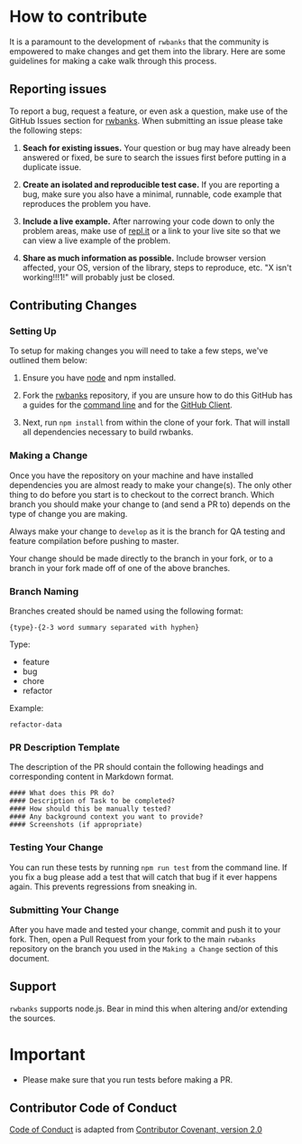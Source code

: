 # How to contribute

It is a paramount to the development of `rwbanks` that the community is empowered to make changes and get them into the library. Here are some guidelines for making a cake walk through this process.

## Reporting issues

To report a bug, request a feature, or even ask a question, make use of the GitHub Issues
section for [rwbanks][issues]. When submitting an issue please take the following steps:

1. **Seach for existing issues.** Your question or bug may have already been answered or fixed, be sure to search the issues first before putting in a duplicate issue.

2. **Create an isolated and reproducible test case.** If you are reporting a bug, make sure you also have a minimal, runnable, code example that reproduces the problem you have.

3. **Include a live example.** After narrowing your code down to only the problem areas, make use of [repl.it][repl] or a link to your live site so that we can view a live example of the problem.

4. **Share as much information as possible.** Include browser version affected, your OS, version of
   the library, steps to reproduce, etc. "X isn't working!!!1!" will probably just be closed.

## Contributing Changes

### Setting Up

To setup for making changes you will need to take a few steps, we've outlined them below:

1. Ensure you have [node][node] and npm installed.

2. Fork the [rwbanks][rwbanks] repository, if you are unsure how to do this GitHub has a guides for the [command line][fork-repo] and for the [GitHub Client][fork-client].

3. Next, run `npm install` from within the clone of your fork. That will install all dependencies necessary to build rwbanks.

### Making a Change

Once you have the repository on your machine and have installed dependencies you are almost ready to make your change(s). The only other thing to do before you start is to checkout to the correct branch. Which branch you should make your change to (and send a PR to) depends on the type of change you are making.

Always make your change to `develop` as it is the branch for QA testing and feature compilation before pushing to master.

Your change should be made directly to the branch in your fork, or to a branch in your fork made off of one of the above branches.

### Branch Naming

Branches created should be named using the following format:

```
{type}-{2-3 word summary separated with hyphen}
```

Type:

- feature
- bug
- chore
- refactor

Example:

```
refactor-data
```

### PR Description Template

The description of the PR should contain the following headings and corresponding content in Markdown format.

```
#### What does this PR do?
#### Description of Task to be completed?
#### How should this be manually tested?
#### Any background context you want to provide?
#### Screenshots (if appropriate)
```

### Testing Your Change

You can run these tests by running `npm run test` from the command line. If you fix a bug please add a test that will catch that bug if it ever happens again. This prevents regressions from sneaking in.

### Submitting Your Change

After you have made and tested your change, commit and push it to your fork. Then, open a Pull Request from your fork to the main `rwbanks` repository on the branch you used in the `Making a Change` section of this document.

[issues]: https://github.com/knowbee/rwbanks/issues
[rwbanks]: https://github.com/knowbee/rwbanks
[repl]: http://repl.it
[node]: https://nodejs.org/en/
[fork-repo]: https://help.github.com/articles/fork-a-repo/
[fork-client]: https://guides.github.com/activities/forking/

## Support

`rwbanks` supports node.js.
Bear in mind this when altering and/or extending the sources.

# Important

- Please make sure that you run tests before making a PR.

## Contributor Code of Conduct

[Code of Conduct](CONTRIBUTOR_CONVENANT.md) is adapted from [Contributor Covenant, version 2.0](http://contributor-covenant.org/version/2/0)
